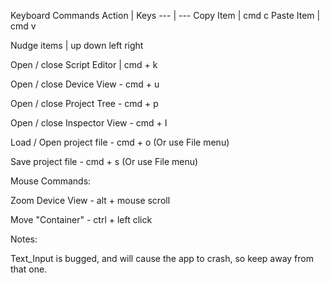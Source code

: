 Keyboard Commands
Action | Keys
--- | ---
Copy Item | cmd c
Paste Item | cmd v

Nudge items | up down left right

Open / close Script Editor |  cmd + k

Open / close Device View - cmd + u

Open / close Project Tree - cmd + p 

Open / close Inspector View - cmd + I 

Load / Open project file  - cmd + o 
(Or use File menu)

Save project file - cmd + s 
(Or use File menu)



Mouse Commands:

Zoom Device View - alt + mouse scroll

Move "Container" - ctrl + left click




Notes:

Text_Input is bugged, and will cause the app to crash, so keep away from that one.
